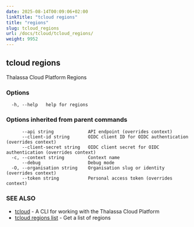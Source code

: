 ```yaml
---
date: 2025-08-14T00:09:06+02:00
linkTitle: "tcloud regions"
title: "regions"
slug: tcloud_regions
url: /docs/tcloud/tcloud_regions/
weight: 9952
---
```

## tcloud regions

Thalassa Cloud Platform Regions

### Options

```
  -h, --help   help for regions
```

### Options inherited from parent commands

```
      --api string             API endpoint (overrides context)
      --client-id string       OIDC client ID for OIDC authentication (overrides context)
      --client-secret string   OIDC client secret for OIDC authentication (overrides context)
  -c, --context string         Context name
      --debug                  Debug mode
  -O, --organisation string    Organisation slug or identity (overrides context)
      --token string           Personal access token (overrides context)
```

### SEE ALSO

* [tcloud](/docs/tcloud/tcloud/)	 - A CLI for working with the Thalassa Cloud Platform
* [tcloud regions list](/docs/tcloud/tcloud_regions_list/)	 - Get a list of regions

